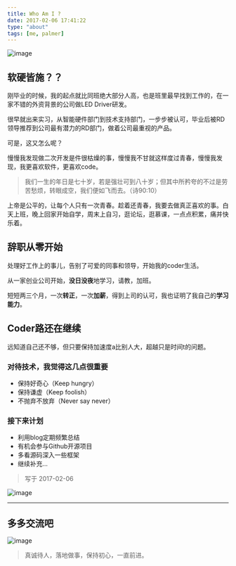 ```yaml
---
title: Who Am I ?
date: 2017-02-06 17:41:22
type: "about"
tags: [me, palmer]
---
```

![image](http://ohce3yxd6.bkt.clouddn.com/photogh/1.jpg?imageView2/0/w/900/h/630)

## 软硬皆施？？

刚毕业的时候，我的起点就比同班绝大部分人高，也是班里最早找到工作的，在一家不错的外资背景的公司做LED Driver研发。

很早就出来实习，从智能硬件部门到技术支持部门，一步步被认可，毕业后被RD领导推荐到公司最有潜力的RD部门，做着公司最重视的产品。

可是，这又怎么呢？

慢慢我发现做二次开发是件很枯燥的事，慢慢我不甘就这样度过青春，慢慢我发现，我更喜欢软件，更喜欢code。

> 我们一生的年日是七十岁，若是强壮可到八十岁；但其中所矜夸的不过是劳苦愁烦，转眼成空，我们便如飞而去。（诗90:10）

上帝是公平的，让每个人只有一次青春。趁着还青春，我要去做真正喜欢的事。白天上班，晚上回家开始自学，周末上自习，逛论坛，逛慕课，一点点积累，痛并快乐着。

## 辞职从零开始

处理好工作上的事儿，告别了可爱的同事和领导，开始我的coder生活。

从一家创业公司开始，**没日没夜**地学习，请教，加班。

短短两三个月，一次**转正**，一次**加薪**，得到上司的认可，我也证明了我自己的**学习能力**。

## Coder路还在继续

远知道自己还不够，但只要保持加速度a比别人大，超越只是时间t的问题。

### 对待技术，我觉得这几点很重要

- 保持好奇心（Keep hungry）
- 保持谦虚（Keep foolish）
- 不抛弃不放弃（Never say never）

### 接下来计划

- 利用blog定期频繁总结
- 有机会参与Github开源项目
- 多看源码深入一些框架
- 继续补充...

> 写于 2017-02-06

![image](http://ohce3yxd6.bkt.clouddn.com/photogh/2.jpg?imageView2/0/w/900/h/630)


---

## 多多交流吧

![image](http://ohce3yxd6.bkt.clouddn.com/wechat-qrcode.png?imageView2/0/w/200/h/200)

> 真诚待人，落地做事，保持初心，一直前进。
